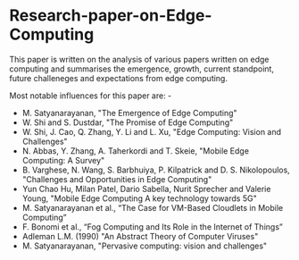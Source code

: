 # Research-paper-on-Edge-Computing
This paper is written on the analysis of various papers written on edge computing and summarises the emergence, growth, current standpoint, future challeneges and expectations from edge computing.  
  
Most notable influences for this paper are: -  
+ M. Satyanarayanan, "The Emergence of Edge Computing"  
+ W. Shi and S. Dustdar, "The Promise of Edge Computing"  
+ W. Shi, J. Cao, Q. Zhang, Y. Li and L. Xu, "Edge Computing: Vision and Challenges"  
+ N. Abbas, Y. Zhang, A. Taherkordi and T. Skeie, "Mobile Edge Computing: A Survey"  
+ B. Varghese, N. Wang, S. Barbhuiya, P. Kilpatrick and D. S. Nikolopoulos, "Challenges and Opportunities in Edge Computing"  
+ Yun Chao Hu, Milan Patel, Dario Sabella, Nurit Sprecher and Valerie Young, "Mobile Edge Computing A key technology towards 5G"  
+ M. Satyanarayanan et al., “The Case for VM-Based Cloudlets in Mobile Computing”  
+ F. Bonomi et al., “Fog Computing and Its Role in the Internet of Things”  
+ Adleman L.M. (1990) "An Abstract Theory of Computer Viruses"  
+ M. Satyanarayanan, "Pervasive computing: vision and challenges"  
